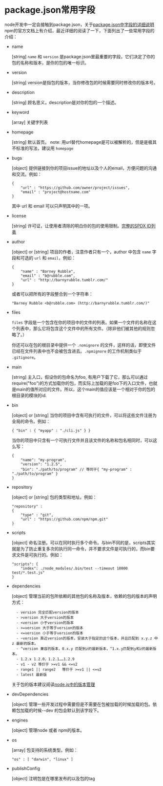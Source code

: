 # package.json常用字段

   node开发中一定会接触到package.json，关于[package.json中字段的详细说明](https://docs.npmjs.com/files/package.json#name)npm的官方文档上有介绍，最近详细的阅读了一下，下面列出了一些常用字段的介绍：

* name

    [string] `name` 和 `version` 是package.json里最重要的字段，它们决定了你的包的名称和版本，是你的包的唯一标识。

* version

    [string] version是指包的版本，当你修改包的时候需要同时修改你的版本号。

* description

    [string] 顾名思义，description是对你的包的一个描述。

* keyword

    [array] 关键字列表

* homepage

    [string] 默认首页。
    note: 用url替代homepage是可以被解析的，但是是极其不标准的写法，建议用 `homepage`
    
* bugs

    [object] 提供链接到你的项目issue的地址以及个人的email，方便问题的沟通和交流。例如：
    
    ```
    { 
        "url" : "https://github.com/owner/project/issues",
        "email" : "project@hostname.com"
    }

    ```
    其中 url 和 email 可以只声明其中的一项。
* license

    [string] 许可证，让使用者清除的明白你的包的使用限制。[完整的SPDX ID列表](https://spdx.org/licenses/)
    
* author

    [object] or [string] 项目的作者，注意作者只有一个，author 中包含 `name` 字段和可选的 `url` 和 `email`，例如：
    
    ```
    { 
        "name" : "Barney Rubble",
        "email" : "b@rubble.com",
        "url" : "http://barnyrubble.tumblr.com/"
    }
    ```
    
    或者可以把所有的字段整合到一个字符串：


    ```
    "Barney Rubble <b@rubble.com> (http://barnyrubble.tumblr.com/)"
    ```
    
* files

    `files` 字段是一个包含在你的项目中的文件的列表。如果一个文件的名称在这个列表中，那么它将包含这个文件中的所有文件。（除非他们被其他的规则忽略了。）

    你还可以在包的根目录中提供一个 `.nomignore` 的文件，这样的话，即使文件已经在文件列表中也不会被包含进去。`.npmignore` 的工作机制类似于 `.gitignore`。
    
* main

    [string] 主入口，假设你的包命名为foo, 有用户下载了它，那么可以通过require("foo")的方式加载你的包，而实际上加载的是foo下的入口文件，也就是main的值所对应的文件。所以，这个main的值应该是一个相对于你的包的根目录的模块的id.
    
* bin

    [object] or [string] 当你的项目中含有可执行的文件，可以将这些文件注册为全局的命令。例如：
    
    
    ```
    { "bin" : { "myapp" : "./cli.js" } }
    ```
    当你的项目中只含有一个可执行文件并且该文件的名称和包名相同时，可以这么写：
    
    ```
    { 
        "name": "my-program",
        "version": "1.2.5",
        "bin": "./path/to/program" // 等同于{ "my-program" : "./path/to/program" }
    }
    ```

* repository

    [object] or [string] 包的类型和地址。例如：
    
    ```
    "repository" :
    { 
        "type" : "git",
        "url" : "https://github.com/npm/npm.git"
    }

    ```

* scripts

    [object] 命名注册。可以在同时执行多个命令。与bin不同的是，scripts其实就是为了防止重复多次的执行同一命令，并不要求文件是可执行的，而bin要求文件是可执行的。例如：
    
    ```
    "scripts": {
        "index": ./node_modules/.bin/test --timeout 10000 test/*.test.js"
    }
    ```
* dependencies

    [object] 管理当前的包所依赖的其他包的名称及版本，依赖的包的版本的声明方式：
        
        - version 完全匹配version的版本
        - >version 大于version的版本
        - <version 小于version的版本
        - >=version 大于等于version的版本
        - <=version 小于等于version的版本
        - ~version 靠近version的版本，安装大于指定的这个版本，并且匹配到 x.y.z 中 z 最新的版本。
        - ^version 兼容的版本，0.x.y 匹配到z的最新版本，^1.x.y匹配到y和z的最新版本。
        - 1.2.x 1.2.0，1.2.1……1.2.9
        - v1 - v2 等价于 >=v1 && <=v2
        - range1 || range2   等价于 >=v1 || <=v2
        - latest 最新版
        
    关于包的版本建议阅读[node.js中的版本管理](http://deadhorse.me/nodejs/2014/04/27/semver-in-nodejs.html)

* devDependencies

    [object] 管理一些开发过程中需要但是不需要在包被加载的时候加载的包。依赖包加载的时候--dev 的包会默认到该字段下。
    
* engines

    [object] 管理node 或者 npm的版本。
    

* os

    [array] 包支持的系统类型。例如：
    
    ```
    "os" : [ "darwin", "linux" ]

    ```

* publishConfig

    [object] 注明包是在哪里发布的以及包的tag
    


